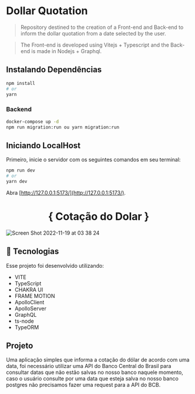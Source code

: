 # Dollar Quotation 

>Repository destined to the creation of a Front-end and Back-end to inform the dollar quotation from a date selected by the user.

>The Front-end is developed using Vitejs + Typescript and the Back-end is made in Nodejs + Graphql.

## Instalando Dependências

```bash
npm install
# or
yarn 
```

### Backend

```bash
docker-compose up -d
npm run migration:run ou yarn migration:run
```

## Iniciando LocalHost
Primeiro, inicie o servidor com os seguintes comandos em seu terminal:

```bash
npm run dev
# or
yarn dev
```
Abra [http://127.0.0.1:5173/](http://127.0.0.1:5173/).

<h1 align="center">
  { Cotação do Dolar }
</h1>

![Screen Shot 2022-11-19 at 03 38 24](https://user-images.githubusercontent.com/44594611/202838189-c6fb7886-3b53-4d36-9e75-907fdad2f43a.png)


## 🚀 Tecnologias

Esse projeto foi desenvolvido utilizando:
- VITE
- TypeScript
- CHAKRA UI
- FRAME MOTION
- ApolloClient
- ApolloServer
- GraphQL
- ts-node
- TypeORM

## Projeto

Uma aplicação simples que informa a cotação do dólar de acordo com uma data, foi necessário utilizar uma API do Banco Central do Brasil para consultar datas que não estão salvas no nosso banco naquele momento, caso o usuário consulte por uma data que esteja salva no nosso banco postgres não precisamos fazer uma request para a API do BCB.




